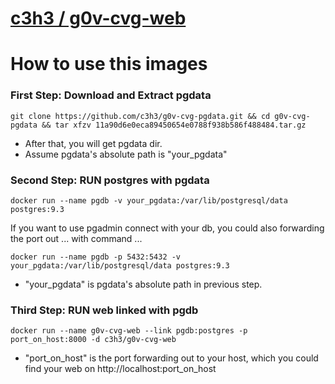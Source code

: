 [c3h3 / g0v-cvg-web](https://registry.hub.docker.com/u/c3h3/g0v-cvg-web/)
==================

# How to use this images

### First Step: Download and Extract pgdata 

```
git clone https://github.com/c3h3/g0v-cvg-pgdata.git && cd g0v-cvg-pgdata && tar xfzv 11a90d6e0eca89450654e0788f938b586f488484.tar.gz
```
- After that, you will get pgdata dir. 
- Assume pgdata's absolute path is "your_pgdata"
 

### Second Step: RUN postgres with pgdata

```
docker run --name pgdb -v your_pgdata:/var/lib/postgresql/data postgres:9.3
```

If you want to use pgadmin connect with your db, you could also forwarding the port out ... with command ...

```
docker run --name pgdb -p 5432:5432 -v your_pgdata:/var/lib/postgresql/data postgres:9.3
```

- "your_pgdata" is pgdata's absolute path in previous step.


### Third Step: RUN web linked with pgdb

```
docker run --name g0v-cvg-web --link pgdb:postgres -p port_on_host:8000 -d c3h3/g0v-cvg-web
```
- "port_on_host" is the port forwarding out to your host, which you could find your web on http://localhost:port_on_host

